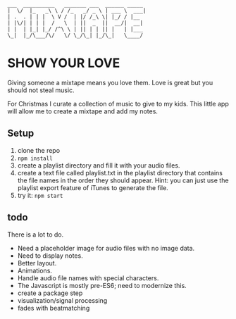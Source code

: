 ```
___  __________   _______ ___  ______ _____
|  \/  |_   _\ \ / /_   _/ _ \ | ___ \  ___|
| .  . | | |  \ V /  | |/ /_\ \| |_/ / |__  
| |\/| | | |  /   \  | ||  _  ||  __/|  __|
| |  | |_| |_/ /^\ \ | || | | || |   | |___
\_|  |_/\___/\/   \/ \_/\_| |_/\_|   \____/
```

# SHOW YOUR LOVE

Giving someone a mixtape means you love them. Love is great but you should not steal music.

For Christmas I curate a collection of music to give to my kids. This little app will allow me to create a mixtape and add my notes.

## Setup

1. clone the repo
2. `npm install`
3. create a playlist directory and fill it with your audio files.
4. create a text file called playlist.txt in the playlist directory that contains the file names in the order they should appear. Hint: you can just use the playlist export feature of iTunes to generate the file.
5. try it: `npm start`

## todo
There is a lot to do.

* Need a placeholder image for audio files with no image data.
* Need to display notes.
* Better layout.
* Animations.
* Handle audio file names with special characters.
* The Javascript is mostly pre-ES6; need to modernize this.
* create a package step
* visualization/signal processing
* fades with beatmatching

